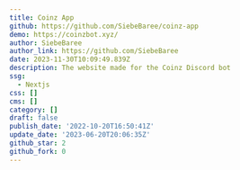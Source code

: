 ```yaml
---
title: Coinz App
github: https://github.com/SiebeBaree/coinz-app
demo: https://coinzbot.xyz/
author: SiebeBaree
author_link: https://github.com/SiebeBaree
date: 2023-11-30T10:09:49.839Z
description: The website made for the Coinz Discord bot
ssg:
  - Nextjs
css: []
cms: []
category: []
draft: false
publish_date: '2022-10-20T16:50:41Z'
update_date: '2023-06-20T20:06:35Z'
github_star: 2
github_fork: 0
---
```

